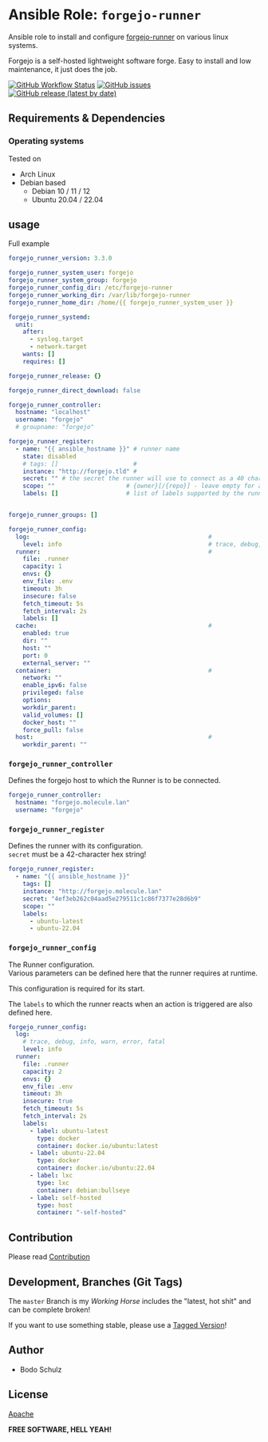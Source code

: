 
# Ansible Role:  `forgejo-runner`

Ansible role to install and configure [forgejo-runner](https://code.forgejo.org/forgejo/runner) on various linux systems.

Forgejo is a self-hosted lightweight software forge.
Easy to install and low maintenance, it just does the job.


[![GitHub Workflow Status](https://img.shields.io/github/actions/workflow/status/bodsch/ansible-forgejo-runner/main.yml?branch=main)][ci]
[![GitHub issues](https://img.shields.io/github/issues/bodsch/ansible-forgejo-runner)][issues]
[![GitHub release (latest by date)](https://img.shields.io/github/v/release/bodsch/ansible-forgejo-runner)][releases]

[ci]: https://github.com/bodsch/ansible-forgejo-runner/actions
[issues]: https://github.com/bodsch/ansible-forgejo-runner/issues?q=is%3Aopen+is%3Aissue
[releases]: https://github.com/bodsch/ansible-forgejo-runner/releases


## Requirements & Dependencies


### Operating systems

Tested on

* Arch Linux
* Debian based
    - Debian 10 / 11 / 12
    - Ubuntu 20.04 / 22.04

## usage

Full example

```yaml
forgejo_runner_version: 3.3.0

forgejo_runner_system_user: forgejo
forgejo_runner_system_group: forgejo
forgejo_runner_config_dir: /etc/forgejo-runner
forgejo_runner_working_dir: /var/lib/forgejo-runner
forgejo_runner_home_dir: /home/{{ forgejo_runner_system_user }}

forgejo_runner_systemd:
  unit:
    after:
      - syslog.target
      - network.target
    wants: []
    requires: []

forgejo_runner_release: {}

forgejo_runner_direct_download: false

forgejo_runner_controller:
  hostname: "localhost"
  username: "forgejo"
  # groupname: "forgejo"

forgejo_runner_register:
  - name: "{{ ansible_hostname }}" # runner name
    state: disabled
    # tags: []                     #
    instance: "http://forgejo.tld" #
    secret: "" # the secret the runner will use to connect as a 40 character hexadecimal string
    scope: ""                    # {owner}[/{repo}] - leave empty for a global runner
    labels: []                   # list of labels supported by the runner (e.g. docker,ubuntu-latest,self-hosted)  (not required since v1.21)


forgejo_runner_groups: []

forgejo_runner_config:
  log:                                                  #
    level: info                                         # trace, debug, info, warn, error, fatal
  runner:                                               #
    file: .runner
    capacity: 1
    envs: {}
    env_file: .env
    timeout: 3h
    insecure: false
    fetch_timeout: 5s
    fetch_interval: 2s
    labels: []
  cache:                                                #
    enabled: true
    dir: ""
    host: ""
    port: 0
    external_server: ""
  container:                                            #
    network: ""
    enable_ipv6: false
    privileged: false
    options:
    workdir_parent:
    valid_volumes: []
    docker_host: ""
    force_pull: false
  host:                                                 #
    workdir_parent: ""
```

### `forgejo_runner_controller`

Defines the forgejo host to which the Runner is to be connected.

```yaml
forgejo_runner_controller:
  hostname: "forgejo.molecule.lan"
  username: "forgejo"
```

### `forgejo_runner_register`

Defines the runner with its configuration.  
`secret` must be a 42-character hex string! 

```yaml
forgejo_runner_register:
  - name: "{{ ansible_hostname }}"
    tags: []
    instance: "http://forgejo.molecule.lan"
    secret: "4ef3eb262c04aad5e279511c1c86f7377e28d6b9"
    scope: ""
    labels:
      - ubuntu-latest
      - ubuntu-22.04
```

### `forgejo_runner_config`

The Runner configuration.  
Various parameters can be defined here that the runner requires at runtime.

This configuration is required for its start.

The `labels` to which the runner reacts when an action is triggered are also defined here.

```yaml
forgejo_runner_config:
  log:
    # trace, debug, info, warn, error, fatal
    level: info
  runner:
    file: .runner
    capacity: 2
    envs: {}
    env_file: .env
    timeout: 3h
    insecure: true
    fetch_timeout: 5s
    fetch_interval: 2s
    labels:
      - label: ubuntu-latest
        type: docker
        container: docker.io/ubuntu:latest
      - label: ubuntu-22.04
        type: docker
        container: docker.io/ubuntu:22.04
      - label: lxc
        type: lxc
        container: debian:bullseye
      - label: self-hosted
        type: host
        container: "-self-hosted"
```

## Contribution

Please read [Contribution](CONTRIBUTING.md)

## Development,  Branches (Git Tags)

The `master` Branch is my *Working Horse* includes the "latest, hot shit" and can be complete broken!

If you want to use something stable, please use a [Tagged Version](https://github.com/bodsch/ansible-forgejo-runner/tags)!


## Author

- Bodo Schulz

## License

[Apache](LICENSE)

**FREE SOFTWARE, HELL YEAH!**
